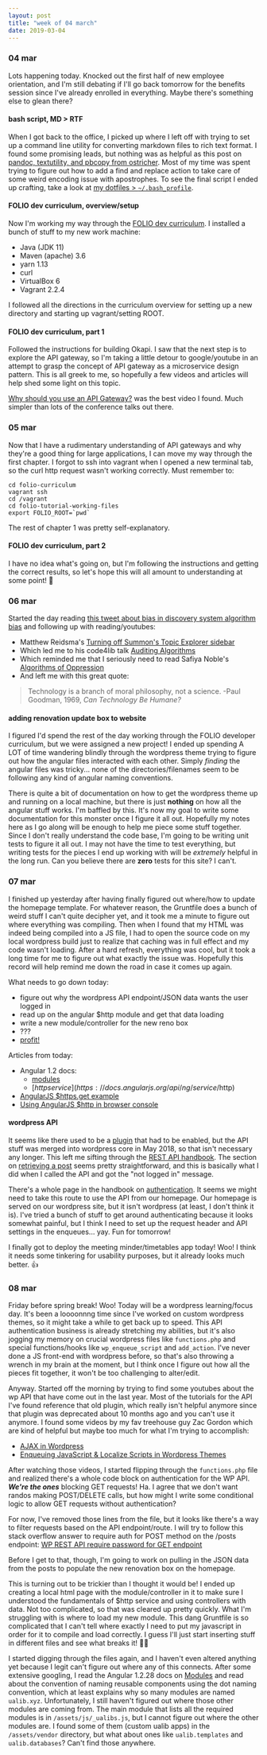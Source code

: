 ```yaml
---
layout: post
title: "week of 04 march"
date: 2019-03-04
---
```


### 04 mar

Lots happening today. Knocked out the first half of new employee orientation, and I'm still debating if I'll go back tomorrow for the benefits session since I've already enrolled in everything. Maybe there's something else to glean there?

#### bash script, MD > RTF

When I got back to the office, I picked up where I left off with trying to set up a command line utility for converting markdown files to rich text format. I found some promising leads, but nothing was as helpful as this post on [pandoc, textutility, and pbcopy from ostricher](https://www.ostricher.com/2015/08/from-markdown-to-pastable-formatted-text-in-os-x-terminal/). Most of my time was spent trying to figure out how to add a find and replace action to take care of some weird encoding issue with apostrophes. To see the final script I ended up crafting, take a look at [my dotfiles > `~/.bash_profile`](https://github.com/carylwyatt/dotfiles). 

#### FOLIO dev curriculum, overview/setup

Now I'm working my way through the [FOLIO dev curriculum](https://dev.folio.org/tutorials/curriculum/overview/). I installed a bunch of stuff to my new work machine:
  - Java (JDK 11)
  - Maven (apache) 3.6
  - yarn 1.13
  - curl
  - VirtualBox 6
  - Vagrant 2.2.4

I followed all the directions in the curriculum overview for setting up a new directory and starting up vagrant/setting ROOT. 

#### FOLIO dev curriculum, part 1

Followed the instructions for building Okapi. I saw that the next step is to explore the API gateway, so I'm taking a little detour to google/youtube in an attempt to grasp the concept of API gateway as a microservice design pattern. This is all greek to me, so hopefully a few videos and articles will help shed some light on this topic.

[Why should you use an API Gateway?](https://www.youtube.com/watch?v=lmFB0YSHri8) was the best video I found. Much simpler than lots of the conference talks out there.

### 05 mar

Now that I have a rudimentary understanding of API gateways and why they're a good thing for large applications, I can move my way through the first chapter. I forgot to ssh into vagrant when I opened a new terminal tab, so the curl http request wasn't working correctly. Must remember to:
```
cd folio-curriculum
vagrant ssh
cd /vagrant
cd folio-tutorial-working-files
export FOLIO_ROOT=`pwd`
```

The rest of chapter 1 was pretty self-explanatory.

#### FOLIO dev curriculum, part 2

I have no idea what's going on, but I'm following the instructions and getting the correct results, so let's hope this will all amount to understanding at some point! :crossed_fingers:

### 06 mar

Started the day reading [this tweet about bias in discovery system algorithm bias](https://twitter.com/LibSkrat/status/1103035379324719104) and following up with reading/youtubes:

- Matthew Reidsma's [Turning off Summon's Topic Explorer sidebar](https://matthew.reidsrow.com/worknotes/214)
- Which led me to his code4lib talk [Auditing Algorithms](https://www.youtube.com/watch?v=yFQOOVtFaco&feature=youtu.be&t=1h27m33s)
- Which reminded me that I seriously need to read Safiya Noble's [Algorithms of Oppression](https://www.amazon.com/Algorithms-Oppression-Search-Engines-Reinforce/dp/1479837245)
- And left me with this great quote:
> Technology is a branch of moral philosophy, not a science. -Paul Goodman, 1969, *Can Technology Be Humane?*

#### adding renovation update box to website

I figured I'd spend the rest of the day working through the FOLIO developer curriculum, but we were assigned a new project! I ended up spending A LOT of time wandering blindly through the wordpress theme trying to figure out how the angular files interacted with each other. Simply *finding*  the angular files was tricky... none of the directories/filenames seem to be following any kind of angular naming conventions.

There is quite a bit of documentation on how to get the wordpress theme up and running on a local machine, but there is just **nothing** on how all the angular stuff works. I'm baffled by this. It's now my goal to write some documentation for this monster once I figure it all out. Hopefully my notes here as I go along will be enough to help me piece some stuff together. Since I don't really understand the code base, I'm going to be writing unit tests to figure it all out. I may not have the time to test everything, but writing tests for the pieces I end up working with will be *extremely* helpful in the long run. Can you believe there are **zero** tests for this site? I can't.

### 07 mar

I finished up yesterday after having finally figured out where/how to update the homepage template. For whatever reason, the Gruntfile does a bunch of weird stuff I can't quite decipher yet, and it took me a minute to figure out where everything was compiling. Then when I found that my HTML was indeed being compiled into a JS file, I had to open the source code on my local wordpress build just to realize that caching was in full effect and my code wasn't loading. After a hard refresh, everything was cool, but it took a long time for me to figure out what exactly the issue was. Hopefully this record will help remind me down the road in case it comes up again.

What needs to go down today:
- figure out why the wordpress API endpoint/JSON data wants the user logged in
- read up on the angular $http module and get that data loading
- write a new module/controller for the new reno box
- ???
- [profit!](https://knowyourmeme.com/memes/profit)
 
Articles from today:
- Angular 1.2 docs:
  - [modules](https://code.angularjs.org/1.2.0/docs/guide/module)
  - [$http service](https://docs.angularjs.org/api/ng/service/$http)
- [AngularJS $https.get example](https://www.concretepage.com/angular-js/angularjs-http-get-example)
- [Using AngularJS $http in browser console](https://stackoverflow.com/questions/18436385/using-angularjs-http-in-browser-console)

#### wordpress API

It seems like there used to be a [plugin](https://wordpress.org/plugins/json-rest-api/#description) that had to be enabled, but the API stuff was merged into wordpress core in May 2018, so that isn't necessary any longer. This left me sifting through the [REST API handbook](https://developer.wordpress.org/rest-api/). The section on [retrieving a post](https://developer.wordpress.org/rest-api/reference/posts/#retrieve-a-post) seems pretty straightforward, and this is basically what I did when I called the API and got the "not logged in" message. 

There's a whole page in the handbook on [authentication](https://developer.wordpress.org/rest-api/using-the-rest-api/authentication). It seems we might need to take this route to use the API from our homepage. Our homepage is served on our wordpress site, but it isn't wordpress (at least, I don't think it is). I've tried a bunch of stuff to get around authenticating because it looks somewhat painful, but I think I need to set up the request header and API settings in the enqueues... yay. Fun for tomorrow! 

I finally got to deploy the meeting minder/timetables app today! Woo! I think it needs some tinkering for usability purposes, but it already looks much better. :thumbsup: 

### 08 mar

Friday before spring break! Woo! Today will be a wordpress learning/focus day. It's been a loooonnng time since I've worked on custom wordpress themes, so it might take a while to get back up to speed. This API authentication business is already stretching my abilities, but it's also jogging my memory on crucial wordpress files like `functions.php` and special functions/hooks like `wp_enqueue_script` and `add_action`. I've never done a JS front-end with wordpress before, so that's also throwing a wrench in my brain at the moment, but I think once I figure out how all the pieces fit together, it won't be too challenging to alter/edit. 

Anyway. Started off the morning by trying to find some youtubes about the wp API that have come out in the last year. Most of the tutorials for the API I've found reference that old plugin, which really isn't helpful anymore since that plugin was deprecated about 10 months ago and you can't use it anymore. I found some videos by my fav treehouse guy Zac Gordon which are kind of helpful but maybe too much for what I'm trying to accomplish:
- [AJAX in Wordpress](https://www.youtube.com/watch?v=Z0Jw226QKAM)
- [Enqueuing JavaScript & Localize Scripts in Wordpress Themes](https://www.youtube.com/watch?v=omTuBUS1Tvo&list=PLruo2gSoqleg-1cd8Zev66h0BzhIV3tGF)

After watching those videos, I started flipping through the `functions.php` file and realized there's a whole code block on authentication for the WP API. ***We're the ones*** blocking GET requests! Ha. I agree that we don't want randos making POST/DELETE calls, but how might I write some conditional logic to allow GET requests without authentication? 

For now, I've removed those lines from the file, but it looks like there's a way to filter requests based on the API endpoint/route. I will try to follow this stack overflow answer to require auth for POST method on the /posts endpoint: [WP REST API require password for GET endpoint](https://wordpress.stackexchange.com/questions/265523/wp-rest-api-require-password-for-get-endpoint)

Before I get to that, though, I'm going to work on pulling in the JSON data from the posts to populate the new renovation box on the homepage. 

This is turning out to be trickier than I thought it would be! I ended up creating a local html page with the module/controller in it to make sure I understood the fundamentals of $http service and using controllers with data. Not too complicated, so that was cleared up pretty quickly. What I'm struggling with is where to load  my new module. This dang Gruntfile is so complicated that I can't tell where exactly I need to put my javascript in order for it to compile and load correctly. I guess I'll just start inserting stuff in different files and see what breaks it! :grimacing::satisfied:

I started digging through the files again, and I haven't even altered anything yet because I legit can't figure out where any of this connects. After some extensive googling, I read the Angular 1.2.28 docs on [Modules](https://code.angularjs.org/1.2.28/docs/guide/module) and read about the convention of naming reusable components using the dot naming convention, which at least explains why so many modules are named `ualib.xyz`. Unfortunately, I still haven't figured out where those other modules are coming from. The main module that lists all the required modules is in `/assets/js/_ualibs.js`, but I cannot figure out where the other modules are. I found some of them (custom ualib apps) in the `/assets/vendor` directory, but what about ones like `ualib.templates` and `ualib.databases`? Can't find those anywhere.


